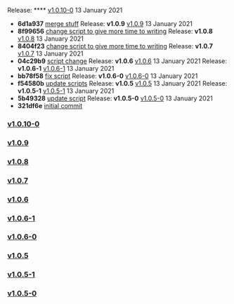 Release: **** [v1.0.10-0](https://github.com/mariomui/pluralsight-react-hook-training/compare/v1.0.9...v1.0.10-0) 13 January 2021
- **6d1a937** [merge stuff](https://github.com/mariomui/pluralsight-react-hook-training/commit/6d1a93710602e12bb4e8c671b9d07b2de24eaff1)
Release: **v1.0.9** [v1.0.9](https://github.com/mariomui/pluralsight-react-hook-training/compare/v1.0.8...v1.0.9) 13 January 2021
- **8f99656** [change script to give more time to writing](https://github.com/mariomui/pluralsight-react-hook-training/commit/8f9965626621bd97ba048d2029f257966c2e7760)
Release: **v1.0.8** [v1.0.8](https://github.com/mariomui/pluralsight-react-hook-training/compare/v1.0.7...v1.0.8) 13 January 2021
- **8404f23** [change script to give more time to writing](https://github.com/mariomui/pluralsight-react-hook-training/commit/8404f23f37a369f181d0a727ba36f4971633b737)
Release: **v1.0.7** [v1.0.7](https://github.com/mariomui/pluralsight-react-hook-training/compare/v1.0.6...v1.0.7) 13 January 2021
- **04c29b9** [script change](https://github.com/mariomui/pluralsight-react-hook-training/commit/04c29b99a0557269c9f6175598a51c88caf886fc)
Release: **v1.0.6** [v1.0.6](https://github.com/mariomui/pluralsight-react-hook-training/compare/v1.0.6-1...v1.0.6) 13 January 2021
Release: **v1.0.6-1** [v1.0.6-1](https://github.com/mariomui/pluralsight-react-hook-training/compare/v1.0.6-0...v1.0.6-1) 13 January 2021
- **bb78f58** [fix script](https://github.com/mariomui/pluralsight-react-hook-training/commit/bb78f582edccd4b49cab45644c9cb140c3063c5a)
Release: **v1.0.6-0** [v1.0.6-0](https://github.com/mariomui/pluralsight-react-hook-training/compare/v1.0.5...v1.0.6-0) 13 January 2021
- **f54580b** [update scripts](https://github.com/mariomui/pluralsight-react-hook-training/commit/f54580b25806bfaa39d50aca7072625c0d92721f)
Release: **v1.0.5** [v1.0.5](https://github.com/mariomui/pluralsight-react-hook-training/compare/v1.0.5-1...v1.0.5) 13 January 2021
Release: **v1.0.5-1** [v1.0.5-1](https://github.com/mariomui/pluralsight-react-hook-training/compare/v1.0.5-0...v1.0.5-1) 13 January 2021
- **5b49328** [update script](https://github.com/mariomui/pluralsight-react-hook-training/commit/5b49328b15a33edbb434c1b4c4d30c373ecf02d7)
Release: **v1.0.5-0** [v1.0.5-0]() 13 January 2021
- **321df6e** [initial commit](https://github.com/mariomui/pluralsight-react-hook-training/commit/321df6ee6ae5c9f999bb37c4683ba8105db3bd84)
### [v1.0.10-0](https://github.com/mariomui/pluralsight-react-hook-training/compare/v1.0.9...v1.0.10-0)
### [v1.0.9](https://github.com/mariomui/pluralsight-react-hook-training/compare/v1.0.8...v1.0.9)
### [v1.0.8](https://github.com/mariomui/pluralsight-react-hook-training/compare/v1.0.7...v1.0.8)
### [v1.0.7](https://github.com/mariomui/pluralsight-react-hook-training/compare/v1.0.6...v1.0.7)
### [v1.0.6](https://github.com/mariomui/pluralsight-react-hook-training/compare/v1.0.6-1...v1.0.6)
### [v1.0.6-1](https://github.com/mariomui/pluralsight-react-hook-training/compare/v1.0.6-0...v1.0.6-1)
### [v1.0.6-0](https://github.com/mariomui/pluralsight-react-hook-training/compare/v1.0.5...v1.0.6-0)
### [v1.0.5](https://github.com/mariomui/pluralsight-react-hook-training/compare/v1.0.5-1...v1.0.5)
### [v1.0.5-1](https://github.com/mariomui/pluralsight-react-hook-training/compare/v1.0.5-0...v1.0.5-1)
### [v1.0.5-0]()
